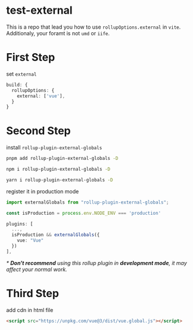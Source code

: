 # test-external

This is a repo that lead you how to use `rollupOptions.external` in `vite`. Additionaly, your foramt is not `umd` or `iife`.

# First Step

set `external`

```ts
build: {
  rollupOptions: {
    external: ['vue'],
  }
}
```

# Second Step

install `rollup-plugin-external-globals`

```sh
pnpm add rollup-plugin-external-globals -D

npm i rollup-plugin-external-globals -D

yarn i rollup-plugin-external-globals -D
```

register it in production mode

```ts
import externalGlobals from "rollup-plugin-external-globals";

const isProduction = process.env.NODE_ENV === 'production'

plugins: [
  ...,
  isProduction && externalGlobals({
    vue: "Vue"
  })
],
```

_\* ***Don't recommend*** using this rollup plugin in ***development mode***, it may affect your normal work._

# Third Step

add cdn in html file

```html
<script src="https://unpkg.com/vue@3/dist/vue.global.js"></script>
```
